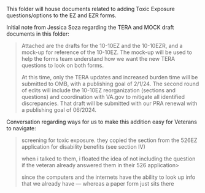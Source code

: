 This folder will house documents related to adding Toxic Exposure questions/options to the EZ and EZR forms.

Initial note from Jessica Soza regarding the TERA and MOCK draft documents in this folder:
>Attached are the drafts for the 10-10EZ and the 10-10EZR, and a mock-up for reference of the 10-10EZ. The mock-up will be used to help the forms team understand how we want the new TERA questions to look on both forms.
> 
>At this time, only the TERA updates and increased burden time will be submitted to OMB, with a publishing goal of 2/1/24.
>The second round of edits will include the 10-10EZ reorganization (sections and questions) and coordination with VA.gov to mitigate all identified discrepancies. That draft will be submitted with our PRA renewal with a publishing goal of 06/2024.

Conversation regarding ways for us to make this addition easy for Veterans to navigate:
>screening for toxic exposure. they copied the section from the 526EZ application for disability benefits (see section IV)
>
>when i talked to them, i floated the idea of not including the question if the veteran already answered them in their 526 application>
>
>since the computers and the internets have the ability to look up info that we already have — whereas a paper form just sits there
